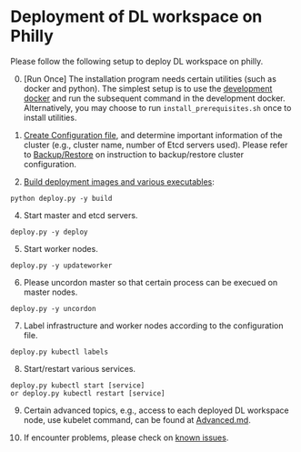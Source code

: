 # Deployment of DL workspace on Philly 

Please follow the following setup to deploy DL workspace on philly. 

0. [Run Once] The installation program needs certain utilities (such as docker and python). The simplest setup is to use the [development docker](../../DevDocker.md) and run the subsequent command in the development docker. Alternatively, you may choose to run `install_prerequisites.sh` once to install  utilities.  

1. [Create Configuration file](../deployment/configuration/Readme.md), and determine important information of the cluster (e.g., cluster name, number of Etcd servers used). Please refer to [Backup/Restore](Backup.md) on instruction to backup/restore cluster configuration. 

2. [Build deployment images and various executables](Build.md):
  ```
  python deploy.py -y build 
  ```

4. Start master and etcd servers. 

  ```
  deploy.py -y deploy
  ```
  
5. Start worker nodes. 

  ```
  deploy.py -y updateworker
  ```

6. Please uncordon master so that certain process can be execued on master nodes. 
  ```
  deploy.py -y uncordon
  ```

7. Label infrastructure and worker nodes according to the configuration file. 
  ```
  deploy.py kubectl labels 
  ```

8. Start/restart various services. 
  ```
  deploy.py kubectl start [service]
  or deploy.py kubectl restart [service]
  ```

9. Certain advanced topics, e.g., access to each deployed DL workspace node, use kubelet command, can be found at [Advanced.md](Advanced.md).

10. If encounter problems, please check on [known issues](KnownIssues.md).
